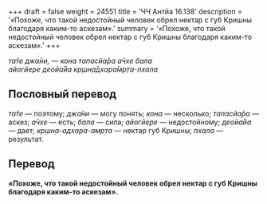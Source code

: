 +++
draft = false
weight = 24551
title = 'ЧЧ Антйа 16.138'
description = '«Похоже, что такой недостойный человек обрел нектар с губ Кришны благодаря каким-то аскезам».'
summary = '«Похоже, что такой недостойный человек обрел нектар с губ Кришны благодаря каким-то аскезам».'
+++

_та̄те джа̄ни, — кона тапасйа̄ра а̄чхе бала  
айогйере деойа̄йа кр̣шн̣а̄дхара̄мр̣та-пхала_

## Пословный перевод

_та̄те_ — поэтому; _джа̄ни_ — могу понять; _кона_ — несколько; _тапасйа̄ра_ — аскез; _а̄чхе_ — есть; _бала_ — сила; _айогйере_ — недостойному; _деойа̄йа_ — дает; _кр̣шн̣а_\-_адхара_\-_амр̣та_ — нектар губ Кришны; _пхала_ — результат.

## Перевод

**«Похоже, что такой недостойный человек обрел нектар с губ Кришны благодаря каким-то аскезам».**
